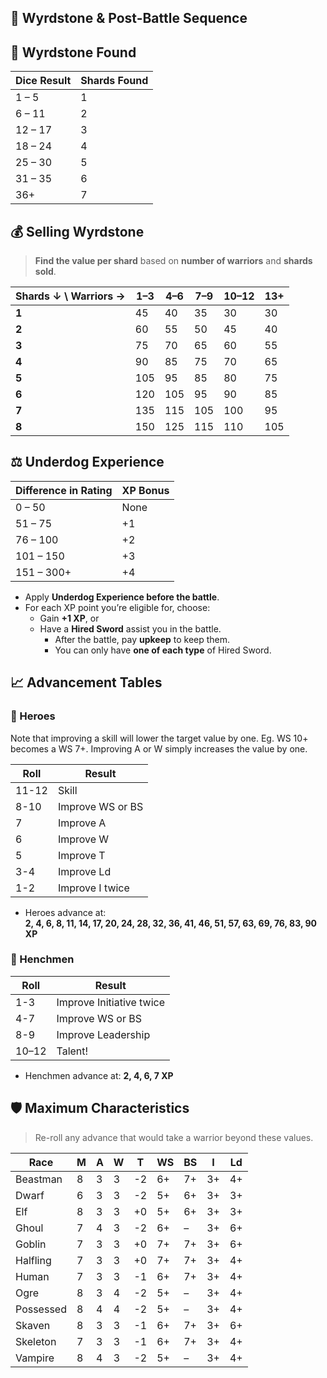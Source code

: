 ## 💎 Wyrdstone & Post-Battle Sequence
## 🧪 Wyrdstone Found

|Dice Result|Shards Found|
|---|---|
|1 – 5|1|
|6 – 11|2|
|12 – 17|3|
|18 – 24|4|
|25 – 30|5|
|31 – 35|6|
|36+|7|

## 💰 Selling Wyrdstone
> **Find the value per shard** based on **number of warriors** and **shards sold**.

|Shards ↓ \ Warriors →|1–3|4–6|7–9|10–12|13+|
|---|---|---|---|---|---|
|**1**|45|40|35|30|30|
|**2**|60|55|50|45|40|
|**3**|75|70|65|60|55|
|**4**|90|85|75|70|65|
|**5**|105|95|85|80|75|
|**6**|120|105|95|90|85|
|**7**|135|115|105|100|95|
|**8**|150|125|115|110|105|

## ⚖️ Underdog Experience

|Difference in Rating|XP Bonus|
|---|---|
|0 – 50|None|
|51 – 75|+1|
|76 – 100|+2|
|101 – 150|+3|
|151 – 300+|+4|

- Apply **Underdog Experience before the battle**.
- For each XP point you’re eligible for, choose:
    - Gain **+1 XP**, or
    - Have a **Hired Sword** assist you in the battle.
        - After the battle, pay **upkeep** to keep them.
        - You can only have **one of each type** of Hired Sword.
## 📈 Advancement Tables

### 🦸 Heroes
Note that improving a skill will lower the target value by one. Eg. WS 10+ becomes a WS 7+. Improving A or W simply increases the value by one.

| Roll  | Result           |
| ----- | ---------------- |
| 11-12 | Skill            |
| 8-10  | Improve WS or BS |
| 7     | Improve A        |
| 6     | Improve W        |
| 5     | Improve T        |
| 3-4   | Improve Ld       |
| 1-2   | Improve I twice  |


- Heroes advance at:  
    **2, 4, 6, 8, 11, 14, 17, 20, 24, 28, 32, 36, 41, 46, 51, 57, 63, 69, 76, 83, 90 XP**
### 🧍 Henchmen

| Roll  | Result                   |
| ----- | ------------------------ |
| 1-3   | Improve Initiative twice |
| 4-7   | Improve WS or BS         |
| 8-9   | Improve Leadership       |
| 10–12 | Talent!                  |

- Henchmen advance at: **2, 4, 6, 7 XP**
## 🛡️ Maximum Characteristics

> Re-roll any advance that would take a warrior beyond these values.

| Race      | M   | A   | W   | T   | WS  | BS  | I   | Ld  |
| --------- | --- | --- | --- | --- | --- | --- | --- | --- |
| Beastman  | 8   | 3   | 3   | -2  | 6+  | 7+  | 3+  | 4+  |
| Dwarf     | 6   | 3   | 3   | -2  | 5+  | 6+  | 3+  | 3+  |
| Elf       | 8   | 3   | 3   | +0  | 5+  | 6+  | 3+  | 3+  |
| Ghoul     | 7   | 4   | 3   | -2  | 6+  | –   | 3+  | 6+  |
| Goblin    | 7   | 3   | 3   | +0  | 7+  | 7+  | 3+  | 6+  |
| Halfling  | 7   | 3   | 3   | +0  | 7+  | 7+  | 3+  | 4+  |
| Human     | 7   | 3   | 3   | -1  | 6+  | 7+  | 3+  | 4+  |
| Ogre      | 8   | 3   | 4   | -2  | 5+  | –   | 3+  | 4+  |
| Possessed | 8   | 4   | 4   | -2  | 5+  | –   | 3+  | 4+  |
| Skaven    | 8   | 3   | 3   | -1  | 6+  | 7+  | 3+  | 6+  |
| Skeleton  | 7   | 3   | 3   | -1  | 6+  | 7+  | 3+  | 4+  |
| Vampire   | 8   | 4   | 3   | -2  | 5+  | –   | 3+  | 4+  |
